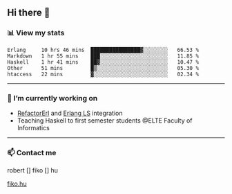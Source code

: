 ## Hi there 👋

### 📊 View my stats

<!--START_SECTION:waka-->
```text
Erlang     10 hrs 46 mins  ████████████████▓░░░░░░░░   66.53 % 
Markdown   1 hr 55 mins    ███░░░░░░░░░░░░░░░░░░░░░░   11.85 % 
Haskell    1 hr 41 mins    ██▓░░░░░░░░░░░░░░░░░░░░░░   10.47 % 
Other      51 mins         █▒░░░░░░░░░░░░░░░░░░░░░░░   05.30 % 
htaccess   22 mins         ▓░░░░░░░░░░░░░░░░░░░░░░░░   02.34 % 
```
<!--END_SECTION:waka-->


---

### 🔭 I’m currently working on
- [RefactorErl](https://plc.inf.elte.hu/erlang/) and [Erlang LS](https://erlang-ls.github.io) integration
- Teaching Haskell to first semester students @ELTE Faculty of Informatics

---



### 📫 Contact me
robert [] fiko [] hu

[fiko.hu](https://fiko.hu)


<!--
**robertfiko/robertfiko** is a ✨ _special_ ✨ repository because its `README.md` (this file) appears on your GitHub profile.

Here are some ideas to get you started:

- 🔭 I’m currently working on ...
- 🌱 I’m currently learning ...
- 👯 I’m looking to collaborate on ...
- 🤔 I’m looking for help with ...
- 💬 Ask me about ...
- 📫 How to reach me: ...
- 😄 Pronouns: ...
- ⚡ Fun fact: ...
-->
